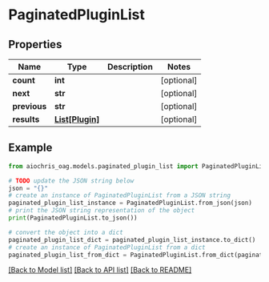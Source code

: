 # PaginatedPluginList


## Properties

Name | Type | Description | Notes
------------ | ------------- | ------------- | -------------
**count** | **int** |  | [optional] 
**next** | **str** |  | [optional] 
**previous** | **str** |  | [optional] 
**results** | [**List[Plugin]**](Plugin.md) |  | [optional] 

## Example

```python
from aiochris_oag.models.paginated_plugin_list import PaginatedPluginList

# TODO update the JSON string below
json = "{}"
# create an instance of PaginatedPluginList from a JSON string
paginated_plugin_list_instance = PaginatedPluginList.from_json(json)
# print the JSON string representation of the object
print(PaginatedPluginList.to_json())

# convert the object into a dict
paginated_plugin_list_dict = paginated_plugin_list_instance.to_dict()
# create an instance of PaginatedPluginList from a dict
paginated_plugin_list_from_dict = PaginatedPluginList.from_dict(paginated_plugin_list_dict)
```
[[Back to Model list]](../README.md#documentation-for-models) [[Back to API list]](../README.md#documentation-for-api-endpoints) [[Back to README]](../README.md)


